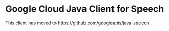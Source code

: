 # Google Cloud Java Client for Speech

This client has moved to https://github.com/googleapis/java-speech
